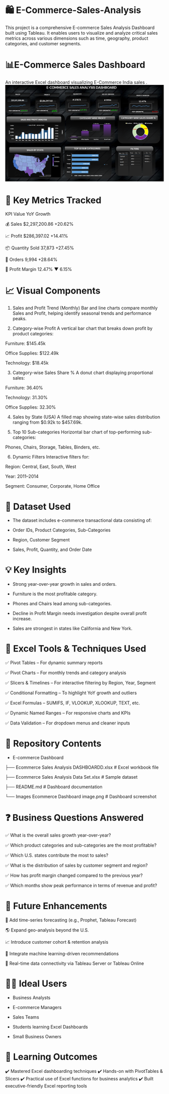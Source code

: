 # 🛍️ E-Commerce-Sales-Analysis
This project is a comprehensive E-commerce Sales Analysis Dashboard built using Tableau. It enables users to visualize and analyze critical sales metrics across various dimensions such as time, geography, product categories, and customer segments.

# 📊E-Commerce Sales Dashboard

An interactive Excel dashboard visualizing E-Commerce India sales .
![Dashboard Preview](https://github.com/thesurya46/E-Commerce-Sales-Analysis/blob/main/Ecommerce%20Dashboard%20image.png)

# 🧮 Key Metrics Tracked
KPI	Value	YoY Growth

💰 Sales	$2,297,200.86	+20.62%

📈 Profit	$286,397.02	+14.41%

📦 Quantity Sold	37,873	+27.45%

📑 Orders	9,994	+28.64%

🧾 Profit Margin	12.47%	▼ 6.15%

# 📈 Visual Components
1. Sales and Profit Trend (Monthly)
Bar and line charts compare monthly Sales and Profit, helping identify seasonal trends and performance peaks.

2. Category-wise Profit
A vertical bar chart that breaks down profit by product categories:

Furniture: $145.45k

Office Supplies: $122.49k

Technology: $18.45k

3. Category-wise Sales Share %
A donut chart displaying proportional sales:

Furniture: 36.40%

Technology: 31.30%

Office Supplies: 32.30%

4. Sales by State (USA)
A filled map showing state-wise sales distribution ranging from $0.92k to $457.69k.

5. Top 10 Sub-categories
Horizontal bar chart of top-performing sub-categories:

Phones, Chairs, Storage, Tables, Binders, etc.

6. Dynamic Filters
Interactive filters for:

Region: Central, East, South, West

Year: 2011–2014

Segment: Consumer, Corporate, Home Office

# 📂 Dataset Used
- The dataset includes e-commerce transactional data consisting of:

- Order IDs, Product Categories, Sub-Categories

- Region, Customer Segment

- Sales, Profit, Quantity, and Order Date

# 💡 Key Insights
- Strong year-over-year growth in sales and orders.

- Furniture is the most profitable category.

- Phones and Chairs lead among sub-categories.

- Decline in Profit Margin needs investigation despite overall profit increase.

- Sales are strongest in states like California and New York.

# 🧰 Excel Tools & Techniques Used
✅ Pivot Tables – For dynamic summary reports

✅ Pivot Charts – For monthly trends and category analysis

✅ Slicers & Timelines – For interactive filtering by Region, Year, Segment

✅ Conditional Formatting – To highlight YoY growth and outliers

✅ Excel Formulas – SUMIFS, IF, VLOOKUP, XLOOKUP, TEXT, etc.

✅ Dynamic Named Ranges – For responsive charts and KPIs

✅ Data Validation – For dropdown menus and cleaner inputs

# 📌 Repository Contents

- E-commerce Dashboard

├── Ecommerce Sales Analysis  DASHBOARDD.xlsx  # Excel workbook file

├── Ecommerce Sales Analysis Data Set.xlsx                # Sample dataset

├── README.md                          # Dashboard documentation

└── Images Ecommerce Dashboard image.png   # Dashboard screenshot

# ❓ Business Questions Answered
✅ What is the overall sales growth year-over-year?

✅ Which product categories and sub-categories are the most profitable?

✅ Which U.S. states contribute the most to sales?

✅ What is the distribution of sales by customer segment and region?

✅ How has profit margin changed compared to the previous year?

✅ Which months show peak performance in terms of revenue and profit?

# 🔄 Future Enhancements
📅 Add time-series forecasting (e.g., Prophet, Tableau Forecast)

🌎 Expand geo-analysis beyond the U.S.

📈 Introduce customer cohort & retention analysis

🧠 Integrate machine learning-driven recommendations

🔄 Real-time data connectivity via Tableau Server or Tableau Online

# 🧑‍💼 Ideal Users
- Business Analysts

- E-commerce Managers

- Sales Teams

- Students learning Excel Dashboards

- Small Business Owners
  
# 🧠 Learning Outcomes
✔️ Mastered Excel dashboarding techniques
✔️ Hands-on with PivotTables & Slicers
✔️ Practical use of Excel functions for business analytics
✔️ Built executive-friendly Excel reporting tools



